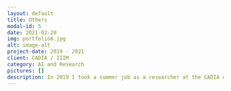 ```yaml
---
layout: default
title: Others
modal-id: 5
date: 2021-02-20
img: portfolio6.jpg
alt: image-alt
project-date: 2019 - 2021
client: CADIA / IIIM
category: AI and Research
pictures: []
description: In 2019 I took a summer job as a researcher at the CADIA department. The research was done on the experience of crowding affecting visitors, for more information please refer to the pdf below (project's report). From the summer of 2020 to 2021, after completing my bachelor in Computer Science I took a job at IIIM (Icenlandic Institute for Intelligent Machines). I was a part of many projects in the area of automation with Artificial Intelligence. Both jobs were an amazing experience in the field of research.
---
```

